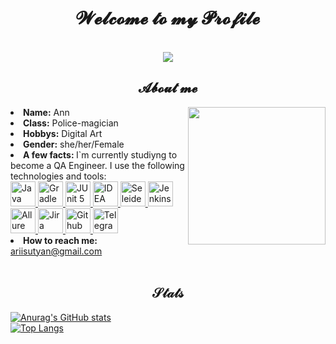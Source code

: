 <body>
<h1 align="center"> 𝓦𝓮𝓵𝓬𝓸𝓶𝓮 𝓽𝓸 𝓶𝔂 𝓟𝓻𝓸𝓯𝓲𝓵𝓮 </h1>
<br>
<div align="center">
<img src="https://i.yapx.ru/QgoE4.gif">
</div>
<h2 align="center"> 𝓐𝓫𝓸𝓾𝓽 𝓶𝓮 </h2>
 <img src="https://i.yapx.ru/QjWCc.gif" align="right" height="220">
<li>
<b>Name:</b> Ann </li>
<li>
<b>Class:</b> Police-magician
</li>
 <li>
<b>Hobbys:</b> Digital Art
</li>
<li>
<b>Gender:</b> she/her/Female
</li>
 </li>
<li>
<b> A few facts: </b> I`m currently studiyng to become a QA Engineer. I use the following technologies and tools:
</li>
 <a href="https://github.com/angry-qa/vkc-demo">
  <img src="https://starchenkov.pro/qa-guru/img/skills/Java.svg" width="40" height="40"  alt="Java"/>
  <img src="https://starchenkov.pro/qa-guru/img/skills/Gradle.svg" width="40" height="40"  alt="Gradle"/>
  <img src="https://starchenkov.pro/qa-guru/img/skills/JUnit5.svg" width="40" height="40"  alt="JUnit 5"/>
  <img src="https://starchenkov.pro/qa-guru/img/skills/Intelij_IDEA.svg" width="40" height="40"  alt="IDEA"/>
  <img src="https://starchenkov.pro/qa-guru/img/skills/Selenide.svg" width="40" height="40"  alt="Seleide"/>
  <img src="https://starchenkov.pro/qa-guru/img/skills/Jenkins.svg" width="40" height="40"  alt="Jenkins"/>
  <img src="https://starchenkov.pro/qa-guru/img/skills/Allure_EE.svg" width="40" height="40"  alt="Allure TestOps"/>
  <img src="https://starchenkov.pro/qa-guru/img/skills/Jira.svg" width="40" height="40"  alt="Jira"/>
  <img src="https://starchenkov.pro/qa-guru/img/skills/Github.svg" width="40" height="40"  alt="Github"/>
  <img src="https://starchenkov.pro/qa-guru/img/skills/Telegram.svg" width="40" height="40"  alt="Telegram"/>
</a>
<br>
<li> 
 <b> How to reach me:</b> <a href="mailto:ariisutyan@gmail.com">ariisutyan@gmail.com</a></li>
<br>
<h2 align="center"> 𝒮𝓉𝒶𝓉𝓈 </h2>

[![Anurag's GitHub stats](https://github-readme-stats.vercel.app/api?username=AnyaBlin&show_icons=true&theme=dracula)](https://github.com/anuraghazra/github-readme-stats) 
<br/> 
[![Top Langs](https://github-readme-stats.vercel.app/api/top-langs/?username=AnyaBlin&layout=compact&theme=dracula)](https://github.com/anuraghazra/github-readme-stats)
 





